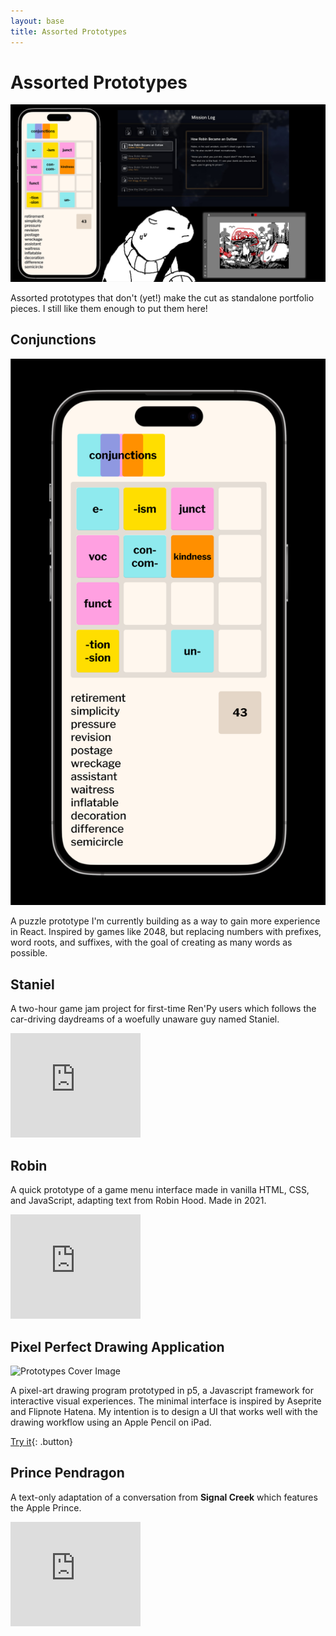 ```yaml
---
layout: base
title: Assorted Prototypes
---
```

# Assorted Prototypes
![Prototypes Cover Image](images/prototypecover.png)

Assorted prototypes that don't (yet!) make the cut as standalone portfolio pieces. I still like them enough to put them here!

## Conjunctions

![Conjunctions Image](images/conjunctiongame.png)

A puzzle prototype I'm currently building as a way to gain more experience in React. Inspired by games like 2048, but replacing numbers with prefixes, word roots, and suffixes, with the goal of creating as many words as possible.

## Staniel

A two-hour game jam project for first-time Ren'Py users which follows the car-driving daydreams of a woefully unaware guy named Staniel.

<iframe frameborder="0" src="https://itch.io/embed/2112172" width="208" height="167"><a href="https://crowswalk.itch.io/staniel">Staniel by crowswalk</a></iframe>

## Robin

A quick prototype of a game menu interface made in vanilla HTML, CSS, and JavaScript, adapting text from Robin Hood. Made in 2021.

<iframe frameborder="0" src="https://itch.io/embed/2257730?bg_color=000000&amp;fg_color=ffffff&amp;link_color=ffaf0c&amp;border_color=333333" width="208" height="167"><a href="https://crowswalk.itch.io/robin">Robin by crowswalk</a></iframe>

## Pixel Perfect Drawing Application

![Prototypes Cover Image](https://github.com/crowswalk/pixelapp/blob/main/images/thumb.jpg?raw=true)

A pixel-art drawing program prototyped in p5, a Javascript framework for interactive visual experiences.
The minimal interface is inspired by Aseprite and Flipnote Hatena. My intention is to design a UI that works well with the drawing workflow using an Apple Pencil on iPad.

[Try it](https://crowswalk.github.io/pixelapp/){: .button}

## Prince Pendragon

A text-only adaptation of a conversation from **Signal Creek** which features the Apple Prince.

<iframe frameborder="0" src="https://itch.io/embed/2002346?bg_color=000000&amp;fg_color=ffffff&amp;link_color=fa5c5c&amp;border_color=333333" width="208" height="167"><a href="https://crowswalk.itch.io/prince-pendragon">Prince Pendragon by crowswalk</a></iframe>